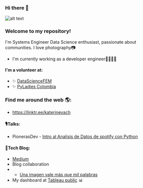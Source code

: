 ### Hi there 👋

![alt text](https://drive.google.com/uc?export=view&id=1Y4VC57KbRfCIH1W2ocKDz0uvmjH0tfzx)
### Welcome to my repository!
I'm Systems Engineer Data Science enthusiast, passionate about communities. I love photography📷
- I'm currently working as a developer engineer👩🏾‍💻✨
<!-- - Some skills: Python, PostgreSQL, Tableau, Django-->

#### I'm a volunteer at:
- ✨ [DataScienceFEM](https://twitter.com/DataScienceFEM)
- ✨ [PyLadies Colombia](https://twitter.com/pyladies_co)

### Find me around the web 🌎:
- https://linktr.ee/katerinevach
#### 🎙Talks:
- PionerasDev - [Intro al Analisis de Datos de spotify con Python](https://www.youtube.com/watchv=xYEZrHG5uk4&t=1889s)
#### 📝Tech Blog:
- [Medium](https://katerinevach.medium.com/)
- Blog collaboration
- - [Una imagen vale más que mil palabras](https://lauralpezb.medium.com/una-imagen-vale-m%C3%A1s-que-mil-palabras-1be940d2714c)
- My dashboard at [Tableau public](https://public.tableau.com/profile/katerine.valencia#!/) 📊


<!--
**katerinevach/katerinevach** is a ✨ _special_ ✨ repository because its `README.md` (this file) appears on your GitHub profile.

Here are some ideas to get you started:

- 🔭 I’m currently working on ...
- 🌱 I’m currently learning ...
- 👯 I’m looking to collaborate on ...
- 🤔 I’m looking for help with ...
- 💬 Ask me about ...
- 📫 How to reach me: ...
- 😄 Pronouns: ...
- ⚡ Fun fact: ...
-->
